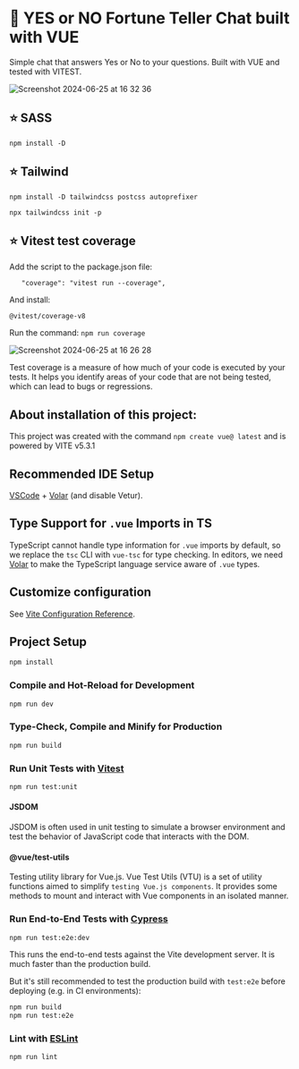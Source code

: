 # 💫 YES or NO Fortune Teller Chat built with VUE

Simple chat that answers Yes or No to your questions. Built with VUE and tested with VITEST.

![Screenshot 2024-06-25 at 16 32 36](https://github.com/vanesascode/fortune-teller-chat-frontend-vue/assets/131259155/f8223856-9321-4e82-a61a-1d9de87d09a5)

## ⭐️ SASS

`npm install -D`

## ⭐️ Tailwind

`npm install -D tailwindcss postcss autoprefixer`

`npx tailwindcss init -p`

## ⭐️ Vitest test coverage

Add the script to the package.json file:

```
   "coverage": "vitest run --coverage",
```

And install:

`@vitest/coverage-v8`

Run the command: `npm run coverage`

![Screenshot 2024-06-25 at 16 26 28](https://github.com/vanesascode/fortune-teller-chat-frontend-vue/assets/131259155/e307827e-b32a-4787-b0c8-69de500eb228)

Test coverage is a measure of how much of your code is executed by your tests. It helps you identify areas of your code that are not being tested, which can lead to bugs or regressions.

## About installation of this project:

This project was created with the command `npm create vue@
latest` and is powered by VITE v5.3.1

## Recommended IDE Setup

[VSCode](https://code.visualstudio.com/) + [Volar](https://marketplace.visualstudio.com/items?itemName=Vue.volar) (and disable Vetur).

## Type Support for `.vue` Imports in TS

TypeScript cannot handle type information for `.vue` imports by default, so we replace the `tsc` CLI with `vue-tsc` for type checking. In editors, we need [Volar](https://marketplace.visualstudio.com/items?itemName=Vue.volar) to make the TypeScript language service aware of `.vue` types.

## Customize configuration

See [Vite Configuration Reference](https://vitejs.dev/config/).

## Project Setup

```sh
npm install
```

### Compile and Hot-Reload for Development

```sh
npm run dev
```

### Type-Check, Compile and Minify for Production

```sh
npm run build
```

### Run Unit Tests with [Vitest](https://vitest.dev/)

```sh
npm run test:unit
```

#### JSDOM

JSDOM is often used in unit testing to simulate a browser environment and test the behavior of JavaScript code that interacts with the DOM.

#### @vue/test-utils

Testing utility library for Vue.js. Vue Test Utils (VTU) is a set of utility functions aimed to simplify `testing Vue.js components`. It provides some methods to mount and interact with Vue components in an isolated manner.

### Run End-to-End Tests with [Cypress](https://www.cypress.io/)

```sh
npm run test:e2e:dev
```

This runs the end-to-end tests against the Vite development server.
It is much faster than the production build.

But it's still recommended to test the production build with `test:e2e` before deploying (e.g. in CI environments):

```sh
npm run build
npm run test:e2e
```

### Lint with [ESLint](https://eslint.org/)

```sh
npm run lint
```
